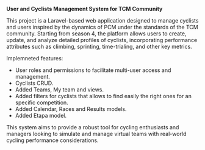 **User and Cyclists Management System for TCM Community**

This project is a Laravel-based web application designed to manage cyclists and users inspired by the dynamics of PCM under the standards of the TCM community. Starting from season 4, the platform allows users to create, update, and analyze detailed profiles of cyclists, incorporating performance attributes such as climbing, sprinting, time-trialing, and other key metrics. 

Implemneted features:

- User roles and permissions to facilitate multi-user access and management.
- Cyclists CRUD.
- Added Teams, My team and views.
- Added filters for cyclists that allows to find easily the right ones for an specific competition.
- Added Calendar, Races and Results models.
- Added Etapa model.

This system aims to provide a robust tool for cycling enthusiasts and managers looking to simulate and manage virtual teams with real-world cycling performance considerations.

